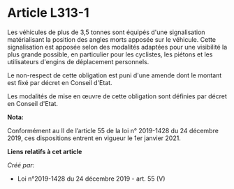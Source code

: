 # Article L313-1

Les véhicules de plus de 3,5 tonnes sont équipés d'une signalisation matérialisant la position des angles morts apposée sur
le véhicule. Cette signalisation est apposée selon des modalités adaptées pour une visibilité la plus grande possible, en
particulier pour les cyclistes, les piétons et les utilisateurs d'engins de déplacement personnels.

Le non-respect de cette obligation est puni d'une amende dont le montant est fixé par décret en Conseil d'Etat.

Les modalités de mise en œuvre de cette obligation sont définies par décret en Conseil d'Etat.

**Nota:**

Conformément au II de l’article 55 de la loi n° 2019-1428 du 24 décembre 2019, ces dispositions entrent en vigueur le 1er
janvier 2021.

**Liens relatifs à cet article**

_Créé par_:

  - Loi n°2019-1428 du 24 décembre 2019 - art. 55 (V)

